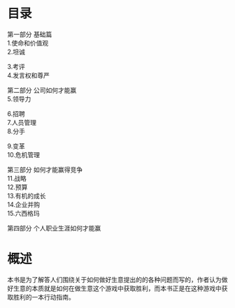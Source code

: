 # 目录
第一部分 基础篇   
1.使命和价值观   
2.坦诚   

3.考评   
4.发言权和尊严   

第二部分 公司如何才能赢   
5.领导力 
   
6.招聘   
7.人员管理   
8.分手

9.变革  
10.危机管理   

第三部分 如何才能赢得竞争   
11.战略   
12.预算   
13.有机的成长   
14.企业并购   
15.六西格玛   

第四部分 个人职业生涯如何才能赢

# 概述
本书是为了解答人们围绕关于如何做好生意提出的的各种问题而写的，作者认为做好生意的本质就是如何在做生意这个游戏中获取胜利，而本书正是在这种游戏中获取胜利的一本行动指南。
